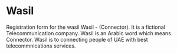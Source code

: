 # Wasil
Registration form for the wasil
Wasil - (Connector). It is a fictional Telecommunication company. Wasil is an Arabic word which means Connector. Wasil is to connecting people of UAE with best telecommnications services.
